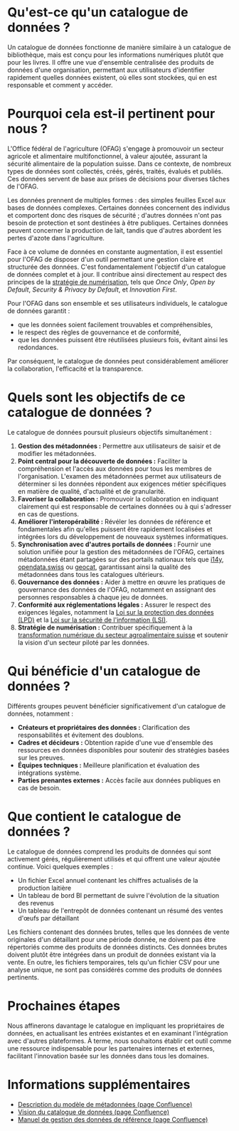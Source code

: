 # Qu'est-ce qu'un catalogue de données ?

Un catalogue de données fonctionne de manière similaire à un catalogue de bibliothèque, mais est conçu pour les informations numériques plutôt que pour les livres.
Il offre une vue d'ensemble centralisée des produits de données d'une organisation, permettant aux utilisateurs d'identifier rapidement quelles données existent, où elles sont stockées, qui en est responsable et comment y accéder.

# Pourquoi cela est-il pertinent pour nous ?

L'Office fédéral de l'agriculture (OFAG) s'engage à promouvoir un secteur agricole et alimentaire multifonctionnel, à valeur ajoutée, assurant la sécurité alimentaire de la population suisse.
Dans ce contexte, de nombreux types de données sont collectés, créés, gérés, traités, évalués et publiés.
Ces données servent de base aux prises de décisions pour diverses tâches de l'OFAG.

Les données prennent de multiples formes : des simples feuilles Excel aux bases de données complexes.
Certaines données concernent des individus et comportent donc des risques de sécurité ; d'autres données n'ont pas besoin de protection et sont destinées à être publiques. 
Certaines données peuvent concerner la production de lait, tandis que d'autres abordent les pertes d'azote dans l'agriculture.

Face à ce volume de données en constante augmentation, il est essentiel pour l'OFAG de disposer d'un outil permettant une gestion claire et structurée des données.
C'est fondamentalement l'objectif d'un catalogue de données complet et à jour.
Il contribue ainsi directement au respect des principes de la [stratégie de numérisation](https://digiagrifood.ch/digiknowhow/digitalisierungsstrategie), tels que *Once Only*, *Open by Default*, *Security & Privacy by Default*, et *Innovation First*.

Pour l'OFAG dans son ensemble et ses utilisateurs individuels, le catalogue de données garantit :

- que les données soient facilement trouvables et compréhensibles,
- le respect des règles de gouvernance et de conformité,
- que les données puissent être réutilisées plusieurs fois, évitant ainsi les redondances.

Par conséquent, le catalogue de données peut considérablement améliorer la collaboration, l'efficacité et la transparence.

# Quels sont les objectifs de ce catalogue de données ?

Le catalogue de données poursuit plusieurs objectifs simultanément :

1. **Gestion des métadonnées :** Permettre aux utilisateurs de saisir et de modifier les métadonnées.
2. **Point central pour la découverte de données :** Faciliter la compréhension et l'accès aux données pour tous les membres de l'organisation. L'examen des métadonnées permet aux utilisateurs de déterminer si les données répondent aux exigences métier spécifiques en matière de qualité, d'actualité et de granularité.
3. **Favoriser la collaboration :** Promouvoir la collaboration en indiquant clairement qui est responsable de certaines données ou à qui s'adresser en cas de questions.
4. **Améliorer l'interopérabilité :** Révéler les données de référence et fondamentales afin qu'elles puissent être rapidement localisées et intégrées lors du développement de nouveaux systèmes informatiques.
5. **Synchronisation avec d'autres portails de données :** Fournir une solution unifiée pour la gestion des métadonnées de l'OFAG, certaines métadonnées étant partagées sur des portails nationaux tels que [i14y](https://www.i14y.admin.ch/), [opendata.swiss](https://opendata.swiss/) ou [geocat](https://www.geocat.ch/datahub), garantissant ainsi la qualité des métadonnées dans tous les catalogues ultérieurs.
6. **Gouvernance des données :** Aider à mettre en œuvre les pratiques de gouvernance des données de l'OFAG, notamment en assignant des personnes responsables à chaque jeu de données.
7. **Conformité aux réglementations légales :** Assurer le respect des exigences légales, notamment la [Loi sur la protection des données (LPD)](https://www.fedlex.admin.ch/eli/cc/2022/491) et la [Loi sur la sécurité de l'information (LSI)](https://www.fedlex.admin.ch/eli/cc/2022/232).
8. **Stratégie de numérisation :** Contribuer spécifiquement à la [transformation numérique du secteur agroalimentaire suisse](https://digiagrifood.ch/digiknowhow/digitalisierungsstrategie) et soutenir la vision d'un secteur piloté par les données.

# Qui bénéficie d'un catalogue de données ?

Différents groupes peuvent bénéficier significativement d'un catalogue de données, notamment :

- **Créateurs et propriétaires des données :** Clarification des responsabilités et évitement des doublons.
- **Cadres et décideurs :** Obtention rapide d'une vue d'ensemble des ressources en données disponibles pour soutenir des stratégies basées sur les preuves.
- **Équipes techniques :** Meilleure planification et évaluation des intégrations système.
- **Parties prenantes externes :** Accès facile aux données publiques en cas de besoin.

# Que contient le catalogue de données ?
Le catalogue de données comprend les produits de données qui sont activement gérés, régulièrement utilisés et qui offrent une valeur ajoutée continue. Voici quelques exemples :
- Un fichier Excel annuel contenant les chiffres actualisés de la production laitière
- Un tableau de bord BI permettant de suivre l'évolution de la situation des revenus
- Un tableau de l'entrepôt de données contenant un résumé des ventes d'œufs par détaillant

Les fichiers contenant des données brutes, telles que les données de vente originales d'un détaillant pour une période donnée, ne doivent pas être répertoriés comme des produits de données distincts. Ces données brutes doivent plutôt être intégrées dans un produit de données existant via la vente.
En outre, les fichiers temporaires, tels qu'un fichier CSV pour une analyse unique, ne sont pas considérés comme des produits de données pertinents.

# Prochaines étapes

Nous affinerons davantage le catalogue en impliquant les propriétaires de données, en actualisant les entrées existantes et en examinant l'intégration avec d'autres plateformes.
À terme, nous souhaitons établir cet outil comme une ressource indispensable pour les partenaires internes et externes, facilitant l'innovation basée sur les données dans tous les domaines.

# Informations supplémentaires

- [Description du modèle de métadonnées (page Confluence)](https://blw-ofag-ufag.atlassian.net/wiki/spaces/AB/pages/403701818)
- [Vision du catalogue de données (page Confluence)](https://blw-ofag-ufag.atlassian.net/wiki/spaces/KDT/pages/342098136)
- [Manuel de gestion des données de référence (page Confluence)](https://blw-ofag-ufag.atlassian.net/wiki/spaces/AB/pages/354025506)
